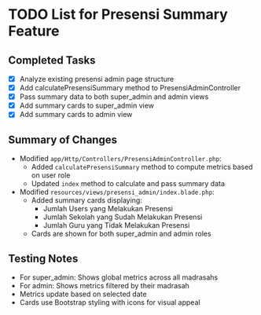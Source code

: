 # TODO List for Presensi Summary Feature

## Completed Tasks
- [x] Analyze existing presensi admin page structure
- [x] Add calculatePresensiSummary method to PresensiAdminController
- [x] Pass summary data to both super_admin and admin views
- [x] Add summary cards to super_admin view
- [x] Add summary cards to admin view

## Summary of Changes
- Modified `app/Http/Controllers/PresensiAdminController.php`:
  - Added `calculatePresensiSummary` method to compute metrics based on user role
  - Updated `index` method to calculate and pass summary data
- Modified `resources/views/presensi_admin/index.blade.php`:
  - Added summary cards displaying:
    - Jumlah Users yang Melakukan Presensi
    - Jumlah Sekolah yang Sudah Melakukan Presensi
    - Jumlah Guru yang Tidak Melakukan Presensi
  - Cards are shown for both super_admin and admin roles

## Testing Notes
- For super_admin: Shows global metrics across all madrasahs
- For admin: Shows metrics filtered by their madrasah
- Metrics update based on selected date
- Cards use Bootstrap styling with icons for visual appeal
